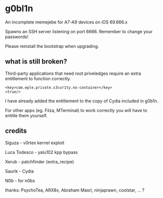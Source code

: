 # g0bl1n

An incomplete memejebe for A7-A9 devices on iOS 69.666.x

Spawns an SSH server listening on port 6666. Remember to change your passwords!

Please reinstall the bootstrap when upgrading.


## what is still broken?

Third-party applications that need root priveledges require an extra entitlement to function correctly.

````
<key>com.eple.private.s3cur1ty.no-container</key>
<true/>
````

I have already added the entitlement to the copy of Cydia included in g0b1n.

For other apps (eg. Filza, MTerminal) to work correctly you will have to entitle them yourself.


## credits

Siguza - v0rtex kernel exploit

Luca Todesco - yalu102 kpp bypass

Xerub - patchfinder (extra_recipe)

Saurik - Cydia

N0b - for n0bs

thanks: PsychoTea, ARX8x, Abraham Masri, ninjaprawn, coolstar, ... ?
